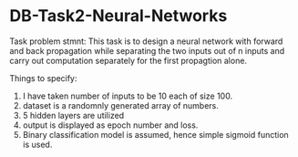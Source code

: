 # DB-Task2-Neural-Networks
Task problem stmnt:
This task is to design a neural network with forward and back propagation while separating the two inputs out of n inputs and carry out computation separately for the first propagtion alone.


Things to specify:
1. I have taken number of inputs to be 10 each of size 100.
2. dataset is a randomnly generated array of numbers.
3. 5 hidden layers are utilized
4. output is displayed as epoch number and loss.
5. Binary classification model is assumed, hence simple sigmoid function is used.

